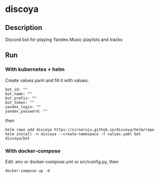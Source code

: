 # discoya

## Description
Discord bot for playing Yandex.Music playlists and tracks

## Run

### With kubernetes + helm
Create values.yaml and fill it with values:

    bot_id: ""
    bot_name: ""
    bot_prefix: ""
    bot_token: ""
    yandex_login: ""
    yandex_password: ""

then

    helm repo add discoya https://sirseruju.github.io/discoya/helm/repo
    helm install -n discoya --create-namespace -f values.yaml bot discoya/bot

### With docker-compose
Edit .env or docker-compose.yml or src/config.py, then

    docker-compose up -d
